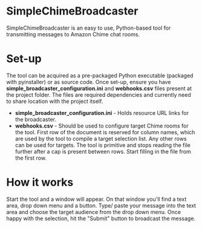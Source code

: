 # SimpleChimeBroadcaster
SimpleChimeBroadcaster is an easy to use, Python-based tool for transmitting messages to Amazon Chime chat rooms.

# Set-up
The tool can be acquired as a pre-packaged Python executable (packaged with pyinstaller) or as source code.
Once set-up, ensure you have **simple_broadcaster_configuration.ini** and **webhooks.csv** files present at the project folder. The files are required dependencies and currently need to share location with the project itself.
* **simple_broadcaster_configuration.ini** - Holds resource URL links for the broadcaster.
* **webhooks.csv** - Should be used to configure target Chime rooms for the tool. First row of the document is reserved for column names, which are used by the tool to compile a target selection list. Any other rows can be used for targets. The tool is primitive and stops reading the file further after a cap is present between rows. Start filling in the file from the first row.

# How it works
Start the tool and a window will appear. On that window you'll find a text area, drop down menu and a button. Type/ paste your message into the text area and choose the target audience from the drop down menu. Once happy with the selection, hit the "Submit" button to broadcast the message.
